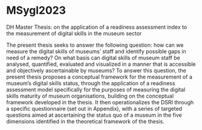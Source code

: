 # MSygl2023
DH Master Thesis: on the application of a readiness assessment index to the measurement of digital skills in the museum sector


The present thesis seeks to answer the following question: how can we measure the digital skills of museums’ staff and identify possible gaps in need of a remedy? On what basis can digital skills of museum staff be analysed, quantified, evaluated and visualized in a manner that is accessible and objectively ascertainable by museums? To answer this question, the present thesis proposes a conceptual framework for the measurement of a museum’s digital skills status, through the application of a readiness assessment model specifically for the purposes of measuring the digital skills maturity of museum organisations, building on the conceptual framework developed in the thesis. It then operationalizes the DSRI through a specific questionnaire (set out in Appendix), with a series of targeted questions aimed at ascertaining the status quo of a museum in the five dimensions identified in the theoretical framework of the thesis.
